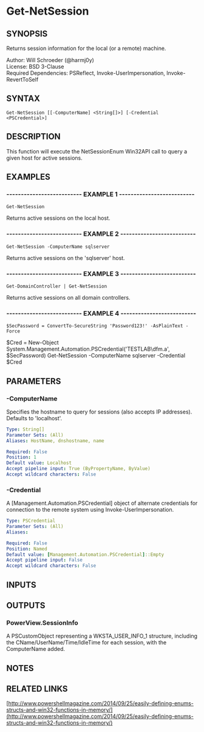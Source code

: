# Get-NetSession

## SYNOPSIS
Returns session information for the local (or a remote) machine.

Author: Will Schroeder (@harmj0y)  
License: BSD 3-Clause  
Required Dependencies: PSReflect, Invoke-UserImpersonation, Invoke-RevertToSelf

## SYNTAX

```
Get-NetSession [[-ComputerName] <String[]>] [-Credential <PSCredential>]
```

## DESCRIPTION
This function will execute the NetSessionEnum Win32API call to query
a given host for active sessions.

## EXAMPLES

### -------------------------- EXAMPLE 1 --------------------------
```
Get-NetSession
```

Returns active sessions on the local host.

### -------------------------- EXAMPLE 2 --------------------------
```
Get-NetSession -ComputerName sqlserver
```

Returns active sessions on the 'sqlserver' host.

### -------------------------- EXAMPLE 3 --------------------------
```
Get-DomainController | Get-NetSession
```

Returns active sessions on all domain controllers.

### -------------------------- EXAMPLE 4 --------------------------
```
$SecPassword = ConvertTo-SecureString 'Password123!' -AsPlainText -Force
```

$Cred = New-Object System.Management.Automation.PSCredential('TESTLAB\dfm.a', $SecPassword)
Get-NetSession -ComputerName sqlserver -Credential $Cred

## PARAMETERS

### -ComputerName
Specifies the hostname to query for sessions (also accepts IP addresses).
Defaults to 'localhost'.

```yaml
Type: String[]
Parameter Sets: (All)
Aliases: HostName, dnshostname, name

Required: False
Position: 1
Default value: Localhost
Accept pipeline input: True (ByPropertyName, ByValue)
Accept wildcard characters: False
```

### -Credential
A \[Management.Automation.PSCredential\] object of alternate credentials
for connection to the remote system using Invoke-UserImpersonation.

```yaml
Type: PSCredential
Parameter Sets: (All)
Aliases: 

Required: False
Position: Named
Default value: [Management.Automation.PSCredential]::Empty
Accept pipeline input: False
Accept wildcard characters: False
```

## INPUTS

## OUTPUTS

### PowerView.SessionInfo

A PSCustomObject representing a WKSTA_USER_INFO_1 structure, including
the CName/UserName/Time/IdleTime for each session, with the ComputerName added.

## NOTES

## RELATED LINKS

[http://www.powershellmagazine.com/2014/09/25/easily-defining-enums-structs-and-win32-functions-in-memory/](http://www.powershellmagazine.com/2014/09/25/easily-defining-enums-structs-and-win32-functions-in-memory/)

